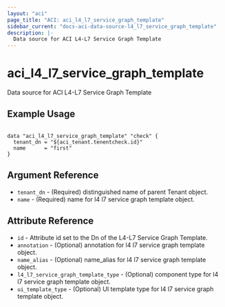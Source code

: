 ```yaml
---
layout: "aci"
page_title: "ACI: aci_l4_l7_service_graph_template"
sidebar_current: "docs-aci-data-source-l4_l7_service_graph_template"
description: |-
  Data source for ACI L4-L7 Service Graph Template
---
```


# aci_l4_l7_service_graph_template #
Data source for ACI L4-L7 Service Graph Template

## Example Usage ##

```hcl

data "aci_l4_l7_service_graph_template" "check" {
  tenant_dn = "${aci_tenant.tenentcheck.id}"
  name      = "first"
}

```

## Argument Reference ##
* `tenant_dn` - (Required) distinguished name of parent Tenant object.
* `name` - (Required) name for l4 l7 service graph template object.



## Attribute Reference

* `id` - Attribute id set to the Dn of the L4-L7 Service Graph Template.
* `annotation` - (Optional) annotation for l4 l7 service graph template object.
* `name_alias` - (Optional) name_alias for l4 l7 service graph template object.
* `l4_l7_service_graph_template_type` - (Optional) component type for l4 l7 service graph template object.
* `ui_template_type` - (Optional) UI template type for l4 l7 service graph template object.

